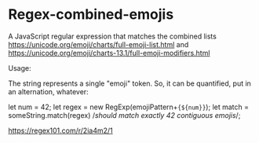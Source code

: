 # Regex-combined-emojis
A JavaScript regular expression that matches the combined lists https://unicode.org/emoji/charts/full-emoji-list.html and https://unicode.org/emoji/charts-13.1/full-emoji-modifiers.html


Usage:

The string represents a single "emoji" token.  So, it can be quantified, put in an alternation, whatever:

let num = 42;
let regex = new RegExp(emojiPattern+`{${num}}`);
let match = someString.match(regex) /*should match exactly 42 contiguous emojis*/;

https://regex101.com/r/2ia4m2/1
